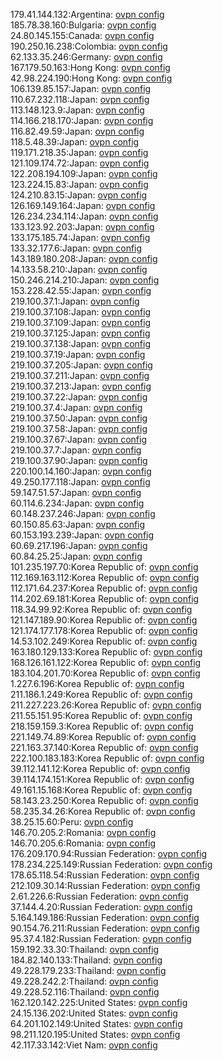 179.41.144.132:Argentina: [ovpn config](vpn/179_41_144_132.ovpn)  
185.78.38.160:Bulgaria: [ovpn config](vpn/185_78_38_160.ovpn)  
24.80.145.155:Canada: [ovpn config](vpn/24_80_145_155.ovpn)  
190.250.16.238:Colombia: [ovpn config](vpn/190_250_16_238.ovpn)  
62.133.35.246:Germany: [ovpn config](vpn/62_133_35_246.ovpn)  
167.179.50.163:Hong Kong: [ovpn config](vpn/167_179_50_163.ovpn)  
42.98.224.190:Hong Kong: [ovpn config](vpn/42_98_224_190.ovpn)  
106.139.85.157:Japan: [ovpn config](vpn/106_139_85_157.ovpn)  
110.67.232.118:Japan: [ovpn config](vpn/110_67_232_118.ovpn)  
113.148.123.9:Japan: [ovpn config](vpn/113_148_123_9.ovpn)  
114.166.218.170:Japan: [ovpn config](vpn/114_166_218_170.ovpn)  
116.82.49.59:Japan: [ovpn config](vpn/116_82_49_59.ovpn)  
118.5.48.39:Japan: [ovpn config](vpn/118_5_48_39.ovpn)  
119.171.218.35:Japan: [ovpn config](vpn/119_171_218_35.ovpn)  
121.109.174.72:Japan: [ovpn config](vpn/121_109_174_72.ovpn)  
122.208.194.109:Japan: [ovpn config](vpn/122_208_194_109.ovpn)  
123.224.15.83:Japan: [ovpn config](vpn/123_224_15_83.ovpn)  
124.210.83.15:Japan: [ovpn config](vpn/124_210_83_15.ovpn)  
126.169.149.164:Japan: [ovpn config](vpn/126_169_149_164.ovpn)  
126.234.234.114:Japan: [ovpn config](vpn/126_234_234_114.ovpn)  
133.123.92.203:Japan: [ovpn config](vpn/133_123_92_203.ovpn)  
133.175.185.74:Japan: [ovpn config](vpn/133_175_185_74.ovpn)  
133.32.177.6:Japan: [ovpn config](vpn/133_32_177_6.ovpn)  
143.189.180.208:Japan: [ovpn config](vpn/143_189_180_208.ovpn)  
14.133.58.210:Japan: [ovpn config](vpn/14_133_58_210.ovpn)  
150.246.214.210:Japan: [ovpn config](vpn/150_246_214_210.ovpn)  
153.228.42.55:Japan: [ovpn config](vpn/153_228_42_55.ovpn)  
219.100.37.1:Japan: [ovpn config](vpn/219_100_37_1.ovpn)  
219.100.37.108:Japan: [ovpn config](vpn/219_100_37_108.ovpn)  
219.100.37.109:Japan: [ovpn config](vpn/219_100_37_109.ovpn)  
219.100.37.125:Japan: [ovpn config](vpn/219_100_37_125.ovpn)  
219.100.37.138:Japan: [ovpn config](vpn/219_100_37_138.ovpn)  
219.100.37.19:Japan: [ovpn config](vpn/219_100_37_19.ovpn)  
219.100.37.205:Japan: [ovpn config](vpn/219_100_37_205.ovpn)  
219.100.37.211:Japan: [ovpn config](vpn/219_100_37_211.ovpn)  
219.100.37.213:Japan: [ovpn config](vpn/219_100_37_213.ovpn)  
219.100.37.22:Japan: [ovpn config](vpn/219_100_37_22.ovpn)  
219.100.37.4:Japan: [ovpn config](vpn/219_100_37_4.ovpn)  
219.100.37.50:Japan: [ovpn config](vpn/219_100_37_50.ovpn)  
219.100.37.58:Japan: [ovpn config](vpn/219_100_37_58.ovpn)  
219.100.37.67:Japan: [ovpn config](vpn/219_100_37_67.ovpn)  
219.100.37.7:Japan: [ovpn config](vpn/219_100_37_7.ovpn)  
219.100.37.90:Japan: [ovpn config](vpn/219_100_37_90.ovpn)  
220.100.14.160:Japan: [ovpn config](vpn/220_100_14_160.ovpn)  
49.250.177.118:Japan: [ovpn config](vpn/49_250_177_118.ovpn)  
59.147.51.57:Japan: [ovpn config](vpn/59_147_51_57.ovpn)  
60.114.6.234:Japan: [ovpn config](vpn/60_114_6_234.ovpn)  
60.148.237.246:Japan: [ovpn config](vpn/60_148_237_246.ovpn)  
60.150.85.63:Japan: [ovpn config](vpn/60_150_85_63.ovpn)  
60.153.193.239:Japan: [ovpn config](vpn/60_153_193_239.ovpn)  
60.69.217.196:Japan: [ovpn config](vpn/60_69_217_196.ovpn)  
60.84.25.25:Japan: [ovpn config](vpn/60_84_25_25.ovpn)  
101.235.197.70:Korea Republic of: [ovpn config](vpn/101_235_197_70.ovpn)  
112.169.163.112:Korea Republic of: [ovpn config](vpn/112_169_163_112.ovpn)  
112.171.64.237:Korea Republic of: [ovpn config](vpn/112_171_64_237.ovpn)  
114.202.69.181:Korea Republic of: [ovpn config](vpn/114_202_69_181.ovpn)  
118.34.99.92:Korea Republic of: [ovpn config](vpn/118_34_99_92.ovpn)  
121.147.189.90:Korea Republic of: [ovpn config](vpn/121_147_189_90.ovpn)  
121.174.177.178:Korea Republic of: [ovpn config](vpn/121_174_177_178.ovpn)  
14.53.102.249:Korea Republic of: [ovpn config](vpn/14_53_102_249.ovpn)  
163.180.129.133:Korea Republic of: [ovpn config](vpn/163_180_129_133.ovpn)  
168.126.161.122:Korea Republic of: [ovpn config](vpn/168_126_161_122.ovpn)  
183.104.201.70:Korea Republic of: [ovpn config](vpn/183_104_201_70.ovpn)  
1.227.6.196:Korea Republic of: [ovpn config](vpn/1_227_6_196.ovpn)  
211.186.1.249:Korea Republic of: [ovpn config](vpn/211_186_1_249.ovpn)  
211.227.223.26:Korea Republic of: [ovpn config](vpn/211_227_223_26.ovpn)  
211.55.151.95:Korea Republic of: [ovpn config](vpn/211_55_151_95.ovpn)  
218.159.159.3:Korea Republic of: [ovpn config](vpn/218_159_159_3.ovpn)  
221.149.74.89:Korea Republic of: [ovpn config](vpn/221_149_74_89.ovpn)  
221.163.37.140:Korea Republic of: [ovpn config](vpn/221_163_37_140.ovpn)  
222.100.183.183:Korea Republic of: [ovpn config](vpn/222_100_183_183.ovpn)  
39.112.141.12:Korea Republic of: [ovpn config](vpn/39_112_141_12.ovpn)  
39.114.174.151:Korea Republic of: [ovpn config](vpn/39_114_174_151.ovpn)  
49.161.15.168:Korea Republic of: [ovpn config](vpn/49_161_15_168.ovpn)  
58.143.23.250:Korea Republic of: [ovpn config](vpn/58_143_23_250.ovpn)  
58.235.34.26:Korea Republic of: [ovpn config](vpn/58_235_34_26.ovpn)  
38.25.15.60:Peru: [ovpn config](vpn/38_25_15_60.ovpn)  
146.70.205.2:Romania: [ovpn config](vpn/146_70_205_2.ovpn)  
146.70.205.6:Romania: [ovpn config](vpn/146_70_205_6.ovpn)  
176.209.170.94:Russian Federation: [ovpn config](vpn/176_209_170_94.ovpn)  
178.234.225.149:Russian Federation: [ovpn config](vpn/178_234_225_149.ovpn)  
178.65.118.54:Russian Federation: [ovpn config](vpn/178_65_118_54.ovpn)  
212.109.30.14:Russian Federation: [ovpn config](vpn/212_109_30_14.ovpn)  
2.61.226.6:Russian Federation: [ovpn config](vpn/2_61_226_6.ovpn)  
37.144.4.20:Russian Federation: [ovpn config](vpn/37_144_4_20.ovpn)  
5.164.149.186:Russian Federation: [ovpn config](vpn/5_164_149_186.ovpn)  
90.154.76.211:Russian Federation: [ovpn config](vpn/90_154_76_211.ovpn)  
95.37.4.182:Russian Federation: [ovpn config](vpn/95_37_4_182.ovpn)  
159.192.33.30:Thailand: [ovpn config](vpn/159_192_33_30.ovpn)  
184.82.140.133:Thailand: [ovpn config](vpn/184_82_140_133.ovpn)  
49.228.179.233:Thailand: [ovpn config](vpn/49_228_179_233.ovpn)  
49.228.242.2:Thailand: [ovpn config](vpn/49_228_242_2.ovpn)  
49.228.52.116:Thailand: [ovpn config](vpn/49_228_52_116.ovpn)  
162.120.142.225:United States: [ovpn config](vpn/162_120_142_225.ovpn)  
24.15.136.202:United States: [ovpn config](vpn/24_15_136_202.ovpn)  
64.201.102.149:United States: [ovpn config](vpn/64_201_102_149.ovpn)  
98.211.120.195:United States: [ovpn config](vpn/98_211_120_195.ovpn)  
42.117.33.142:Viet Nam: [ovpn config](vpn/42_117_33_142.ovpn)  
